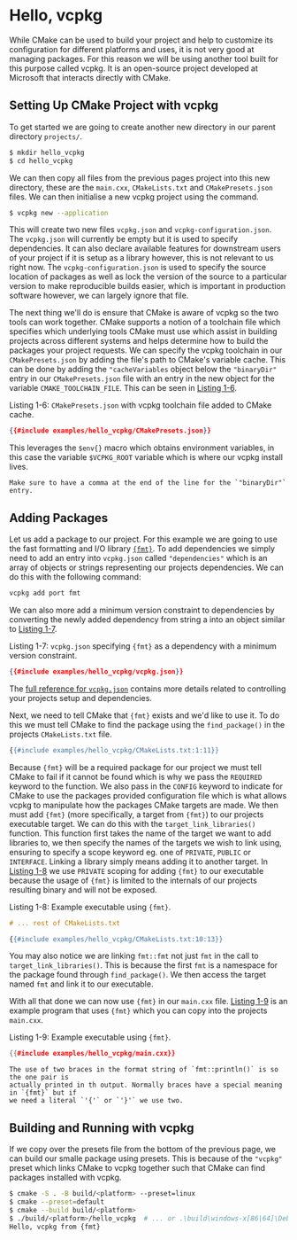 # Hello, vcpkg

While CMake can be used to build your project and help to customize its configuration for
different platforms and uses, it is not very good at managing packages. For this reason
we will be using another tool built for this purpose called vcpkg. It is an open-source
project developed at Microsoft that interacts directly with CMake.

## Setting Up CMake Project with vcpkg

To get started we are going to create another new directory in our parent directory
`projects/`.

```sh
$ mkdir hello_vcpkg
$ cd hello_vcpkg
```

We can then copy all files from the previous pages project into this new directory, these
are the `main.cxx`, `CMakeLists.txt` and `CMakePresets.json` files. We can then
initialise a new vcpkg project using the command.

```sh
$ vcpkg new --application
```

This will create two new files `vcpkg.json` and `vcpkg-configuration.json`. The
`vcpkg.json` will currently be empty but it is used to specify dependencies. It can also
declare available features for downstream users of your project if it is setup as a
library however, this is not relevant to us right now. The `vcpkg-configuration.json` is
used to specify the source location of packages as well as lock the version of the source
to a particular version to make reproducible builds easier, which is important in
production software however, we can largely ignore that file.

The next thing we'll do is ensure that CMake is aware of vcpkg so the two tools can work
together. CMake supports a notion of a toolchain file which specifies which underlying
tools CMake must use which assist in building projects across different systems and helps
determine how to build the packages your project requests. We can specify the vcpkg
toolchain in our `CMakePresets.json` by adding the file's path to CMake's variable cache.
This can be done by adding the `"cacheVariables` object below the `"binaryDir"` entry in
our `CMakePresets.json` file with an entry in the new object for the variable
`CMAKE_TOOLCHAIN_FILE`. This can be seen in [Listing 1-6](#listing1-6).

<span id="listing1-6" class="caption">Listing 1-6: `CMakePresets.json` with vcpkg toolchain file added to CMake cache.</span>

```json
{{#include examples/hello_vcpkg/CMakePresets.json}}
```

This leverages the `$env{}` macro which obtains environment variables, in this case the
variable `$VCPKG_ROOT` variable which is where our vcpkg install lives.

```admonish warning
Make sure to have a comma at the end of the line for the `"binaryDir"` entry. 
```

## Adding Packages

Let us add a package to our project. For this example we are going to use the fast
formatting and I/O library [`{fmt}`](https://github.com/fmtlib/fmt). To add dependencies
we simply need to add an entry into `vcpkg.json` called `"dependencies"` which is an
array of objects or strings representing our projects dependencies. We can do this with
the following command:

```sh
vcpkg add port fmt
```

We can also more add a minimum version constraint to dependencies by converting the newly
added dependency from string a into an object similar to [Listing 1-7](#listing1-7).

<span id="listing1-7" class="caption">Listing 1-7: `vcpkg.json` specifying `{fmt}` as a dependency with a minimum version constraint.</span>

```json
{{#include examples/hello_vcpkg/vcpkg.json}}
```

The [full reference for `vcpkg.json`](https://learn.microsoft.com/en-us/vcpkg/reference/vcpkg-json)
contains more details related to controlling your projects setup and dependencies.

Next, we need to tell CMake that `{fmt}` exists and we'd like to use it. To do this we
must tell CMake to find the package using the `find_package()` in the projects
`CMakeLists.txt` file.

```haskell
{{#include examples/hello_vcpkg/CMakeLists.txt:1:11}}
```

Because `{fmt}` will be a required package for our project we must tell CMake to fail if
it cannot be found which is why we pass the `REQUIRED` keyword to the function. We also
pass in the `CONFIG` keyword to indicate for CMake to use the packages provided
configuration file which is what allows vcpkg to manipulate how the packages CMake
targets are made. We then must add `{fmt}` (more specifically, a target from `{fmt}`) to
our projects executable target. We can do this with the `target_link_libraries()`
function. This function first takes the name of the target we want to add libraries to,
we then specify the names of the targets we wish to link using, ensuring to specify a
scope keyword eg. one of `PRIVATE`, `PUBLIC` or `INTERFACE`. Linking a library simply
means adding it to another target. In [Listing 1-8](#listing1-8) we use `PRIVATE`
scoping for adding `{fmt}` to our executable because the usage of `{fmt}` is limited to
the internals of our projects resulting binary and will not be exposed.

<span id="listing1-8" class="caption">Listing 1-8: Example executable using `{fmt}`.</span>

```haskell
# ... rest of CMakeLists.txt

{{#include examples/hello_vcpkg/CMakeLists.txt:10:13}}
```

You may also notice we are linking `fmt::fmt` not just `fmt` in the call to
`target_link_libraries()`. This is because the first `fmt` is a namespace for the package
found through `find_package()`. We then access the target named `fmt` and link it to our
executable.

With all that done we can now use `{fmt}` in our `main.cxx` file.
[Listing 1-9](#listing1-9) is an example program that uses `{fmt}` which you can copy
into the projects `main.cxx`.

<span id="listing1-9" class="caption">Listing 1-9: Example executable using `{fmt}`.</span>

```cpp
{{#include examples/hello_vcpkg/main.cxx}}
```

```admonish note
The use of two braces in the format string of `fmt::println()` is so the one pair is
actually printed in th output. Normally braces have a special meaning in `{fmt}` but if
we need a literal `'{'` or `'}'` we use two. 
```

## Building and Running with vcpkg

If we copy over the presets file from the bottom of the previous page, we can build our
smalle package using presets. This is because of the `"vcpkg"` preset which links CMake
to vcpkg together such that CMake can find packages installed with vcpkg.

```sh
$ cmake -S . -B build/<platform> --preset=linux
$ cmake --preset=default
$ cmake --build build/<platform>
$ ./build/<platform>/hello_vcpkg  # ... or .\build\windows-x[86|64]\Debug\hello_vcpkg.exe on Windows
Hello, vcpkg from {fmt}
```

